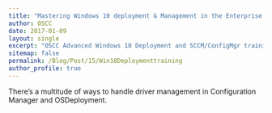 ```yaml
---
title: "Mastering Windows 10 deployment & Management in the Enterprise."
author: OSCC
date: 2017-01-09
layout: single
excerpt: "OSCC Advanced Windows 10 Deployment and SCCM/ConfigMgr training."
sitemap: false
permalink: /Blog/Post/15/Win10Deploymenttraining
author_profile: true
---
```



There’s a multitude of ways to handle driver management in Configuration Manager and OSDeployment.

